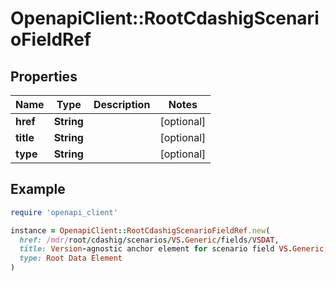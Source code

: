 # OpenapiClient::RootCdashigScenarioFieldRef

## Properties

| Name | Type | Description | Notes |
| ---- | ---- | ----------- | ----- |
| **href** | **String** |  | [optional] |
| **title** | **String** |  | [optional] |
| **type** | **String** |  | [optional] |

## Example

```ruby
require 'openapi_client'

instance = OpenapiClient::RootCdashigScenarioFieldRef.new(
  href: /mdr/root/cdashig/scenarios/VS.Generic/fields/VSDAT,
  title: Version-agnostic anchor element for scenario field VS.Generic.VSDAT,
  type: Root Data Element
)
```

